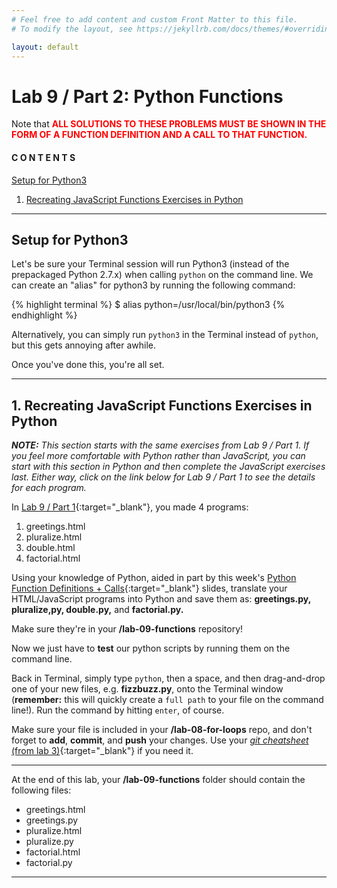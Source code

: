 ```yaml
---
# Feel free to add content and custom Front Matter to this file.
# To modify the layout, see https://jekyllrb.com/docs/themes/#overriding-theme-defaults

layout: default
---
```


<script src="https://cdn.mathjax.org/mathjax/latest/MathJax.js?config=TeX-AMS-MML_HTMLorMML" type="text/javascript"></script>
<!-- http://www.iangoodfellow.com/blog/jekyll/markdown/tex/2016/11/07/latex-in-markdown.html -->

# Lab 9 / Part 2: Python Functions   

<p>Note that <span style="color: red"><strong>ALL SOLUTIONS TO THESE PROBLEMS MUST BE SHOWN IN THE FORM OF A FUNCTION DEFINITION AND A CALL TO THAT FUNCTION.</strong></span></p>

#### C O N T E N T S  
<a href="#setup">Setup for Python3</a>  
1. <a href="#js-stuff">Recreating JavaScript Functions Exercises in Python</a>  

* * *

<a id="setup"></a>
## Setup for Python3   

Let's be sure your Terminal session will run Python3 (instead of the prepackaged Python 2.7.x) when calling `python` on the command line. We can create an "alias" for python3 by running the following command:  

  {% highlight terminal %}
  $ alias python=/usr/local/bin/python3 {% endhighlight %}

Alternatively, you can simply run `python3` in the Terminal instead of `python`, but this gets annoying after awhile.  

Once you've done this, you're all set.  

* * *  

<a id="js-stuff"></a>
## 1. Recreating JavaScript Functions Exercises in Python    

_**NOTE:** This section starts with the same exercises from Lab 9 / Part 1. If you feel more comfortable with Python rather than JavaScript, you can start with this section in Python and then complete the JavaScript exercises last. Either way, click on the link below for Lab 9 / Part 1 to see the details for each program._  

In [Lab 9 / Part 1](/Goldford-MTEC1003-OL04/labs/09/lab-09-part1-js-functions.html){:target="_blank"}, you made 4 programs:  

  1. greetings.html  
  2. pluralize.html  
  3. double.html  
  4. factorial.html

Using your knowledge of Python, aided in part by this week's [Python Function Definitions + Calls](https://einbahnstrasse.github.io/MTEC1003-OL04-slides/slides/functions.tutorial.v01/#/){:target="_blank"} slides, translate your HTML/JavaScript programs into Python and save them as: **greetings.py, pluralize,py, double.py,** and **factorial.py.**  

Make sure they're in your **/lab-09-functions** repository!

Now we just have to **test** our python scripts by running them on the command line.

Back in Terminal, simply type `python`, then a space, and then drag-and-drop one of your new files, e.g. **fizzbuzz.py**, onto the Terminal window (**remember:** this will quickly create a `full path` to your file on the command line!). Run the command by hitting `enter`, of course.

Make sure your file is included in your **/lab-08-for-loops** repo, and don't forget to **add**, **commit**, and **push** your changes. Use your [_git cheatsheet_ (from lab 3)](/Goldford-MTEC1003-OL04/labs/03/lab-03-git-intro.html){:target="_blank"} if you need it.  

* * *   

At the end of this lab, your **/lab-09-functions** folder should contain the following files:  
  * greetings.html  
  * greetings.py  
  * pluralize.html  
  * pluralize.py  
  * factorial.html  
  * factorial.py  

* * *
